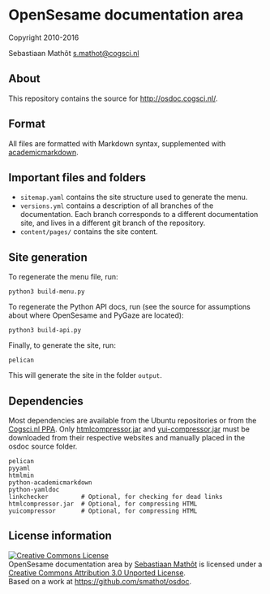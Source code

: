 # OpenSesame documentation area

Copyright 2010-2016

Sebastiaan Mathôt <s.mathot@cogsci.nl>

## About

This repository contains the source for <http://osdoc.cogsci.nl/>.

## Format

All files are formatted with Markdown syntax, supplemented with [academicmarkdown][].

## Important files and folders

- `sitemap.yaml` contains the site structure used to generate the menu.
- `versions.yml` contains a description of all branches of the documentation. Each branch corresponds to a different documentation site, and lives in a different git branch of the repository.
- `content/pages/` contains the site content.

## Site generation

To regenerate the menu file, run:

	python3 build-menu.py

To regenerate the Python API docs, run (see the source for assumptions about where OpenSesame and PyGaze are located):

	python3 build-api.py

Finally, to generate the site, run:

	pelican

This will generate the site in the folder `output`.

## Dependencies

Most dependencies are available from the Ubuntu repositories or from the [Cogsci.nl PPA][]. Only [htmlcompressor.jar][] and [yui-compressor.jar][] must be downloaded from their respective websites and manually placed in the osdoc source folder.

	pelican
	pyyaml
	htmlmin
	python-academicmarkdown
	python-yamldoc
	linkchecker         # Optional, for checking for dead links
	htmlcompressor.jar  # Optional, for compressing HTML
	yuicompressor		# Optional, for compressing HTML

## License information

<a rel="license" href="http://creativecommons.org/licenses/by/3.0/deed.en_US"><img alt="Creative Commons License" style="border-width:0" src="http://i.creativecommons.org/l/by/3.0/88x31.png" /></a><br /><span xmlns:dct="http://purl.org/dc/terms/" property="dct:title">OpenSesame documentation area</span> by <a xmlns:cc="http://creativecommons.org/ns#" href="http://osdoc.cogsci.nl" property="cc:attributionName" rel="cc:attributionURL">Sebastiaan Mathôt</a> is licensed under a <a rel="license" href="http://creativecommons.org/licenses/by/3.0/deed.en_US">Creative Commons Attribution 3.0 Unported License</a>.<br />Based on a work at <a xmlns:dct="http://purl.org/dc/terms/" href="https://github.com/smathot/osdoc" rel="dct:source">https://github.com/smathot/osdoc</a>.

[academicmarkdown]: https://github.com/smathot/academicmarkdown
[kramdown]: http://kramdown.rubyforge.org/
[jekyll]: https://github.com/mojombo/jekyll
[cogsci.nl ppa]: https://launchpad.net/~smathot/+archive/cogscinl/
[htmlcompressor.jar]: https://code.google.com/p/htmlcompressor/
[yui-compressor.jar]: https://github.com/yui/yuicompressor/downloads
